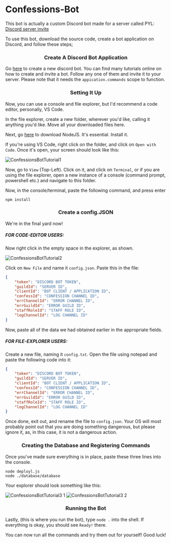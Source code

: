 # Confessions-Bot

This bot is actually a custom Discord bot made for a server called PYL: [Discord server invite](https://discord.gg/TNDfCcB5Ke)

To use this bot, download the source code, create a bot application on Discord, and follow these steps;

<h3 align="center">Create A Discord Bot Application</h3>

Go [here](https://discord.com/developers/applications/) to create a new discord bot. You can find many tutorials online on how to create and invite a bot. Follow any one of them and invite it to your server. Please note that it needs the `appication.commands` scope to function.

<h3 align="center">Setting It Up</h3>

Now, you can use a console and file explorer, but I'd recommend a code editor, personally, VS Code.

In the file explorer, create a new folder, wherever you'd like, calling it anything you'd like. Move all your downloaded files here.

Next, go [here](https://nodejs.org/en/download/) to download NodeJS. It's essential. Install it.

If you're using VS Code, right click on the folder, and click on `Open with Code`. Once it's open, your screen should look like this:

![ConfessionsBotTutorial1](https://user-images.githubusercontent.com/97472770/172023667-d1cbc80d-67cb-4848-b71f-294cc691ab7d.png)

Now, go to `View` (Top-Left). Click on it, and click on `Terminal`, or if you are using the file explorer, open a new instance of a console (command prompt, powershell etc.) and navigate to this folder.

Now, in the console/terminal, paste the following command, and press enter

```shell
npm install
```

<h3 align="center">Create a config.JSON</h3>

We're in the final yard now!

<h5>FOR CODE-EDITOR USERS:</h5>

Now right click in the empty space in the explorer, as shown.

![ConfessionsBotTutorial2](https://user-images.githubusercontent.com/97472770/172023774-5a3d0ce8-068b-4c6e-8449-86fb7b3e23b9.png)

Click on `New File` and name it `config.json`.
Paste this in the file:
```json
{
    "token": "DISCORD BOT TOKEN",
    "guildId": "SERVER ID",
    "clientId": "BOT CLIENT / APPLICATION ID",
    "confessId": "CONFESSION CHANNEL ID",
    "errChannelId": "ERROR CHANNEL ID",
    "errGuildId": "ERROR GUILD ID",
    "staffRoleId": "STAFF ROLE ID",
    "logChannelId": "LOG CHANNEL ID"
}
```

Now, paste all of the data we had obtained earlier in the appropriate fields.

<h5>FOR FILE-EXPLORER USERS:</h5>

Create a new file, naming it `config.txt`.
Open the file using notepad and paste the following code into it:
```json
{
    "token": "DISCORD BOT TOKEN",
    "guildId": "SERVER ID",
    "clientId": "BOT CLIENT / APPLICATION ID",
    "confessId": "CONFESSION CHANNEL ID",
    "errChannelId": "ERROR CHANNEL ID",
    "errGuildId": "ERROR GUILD ID",
    "staffRoleId": "STAFF ROLE ID",
    "logChannelId": "LOG CHANNEL ID"
}
```
Once done, exit out, and rename the file to `config.json`. Your OS will most probably point out that you are doing something dangerous, but please ignore it, as, in this case, it is not a dangerous action.

<h3 align="center">Creating the Database and Registering Commands</h3>

Once you've made sure everything is in place, paste these three lines into the console.
```shell
node deployl.js
node ./database/database
```

Your explorer should look something like this:

![ConfessionsBotTutorial3 1](https://user-images.githubusercontent.com/97472770/172024086-07b6d794-5325-4809-a599-9d8b42098fbd.png)
![ConfessionsBotTutorial3 2](https://user-images.githubusercontent.com/97472770/172024088-95f80814-35cc-46e1-b977-f776542af60d.png)

<h3 align="center">Running the Bot</h3>

Lastly, (this is where you run the bot), type `node .` into the shell. If everything is okay, you should see `Ready!` there. 

You can now run all the commands and try them out for yourself!
Good luck!
